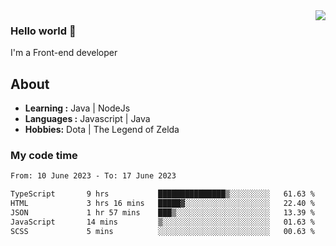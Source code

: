 <img align='right' src="https://github-readme-stats.vercel.app/api?username=jumodada&show_icons=true&theme=vue">

### Hello world 👋

I'm a Front-end developer 
    
## About
-  **Learning :** Java | NodeJs
-  **Languages :** Javascript | Java
-  **Hobbies:** Dota | The Legend of Zelda

### My code time

<!--START_SECTION:waka-->

```txt
From: 10 June 2023 - To: 17 June 2023

TypeScript       9 hrs           ███████████████▒░░░░░░░░░   61.63 %
HTML             3 hrs 16 mins   █████▓░░░░░░░░░░░░░░░░░░░   22.40 %
JSON             1 hr 57 mins    ███▒░░░░░░░░░░░░░░░░░░░░░   13.39 %
JavaScript       14 mins         ▒░░░░░░░░░░░░░░░░░░░░░░░░   01.63 %
SCSS             5 mins          ░░░░░░░░░░░░░░░░░░░░░░░░░   00.63 %
```

<!--END_SECTION:waka-->
